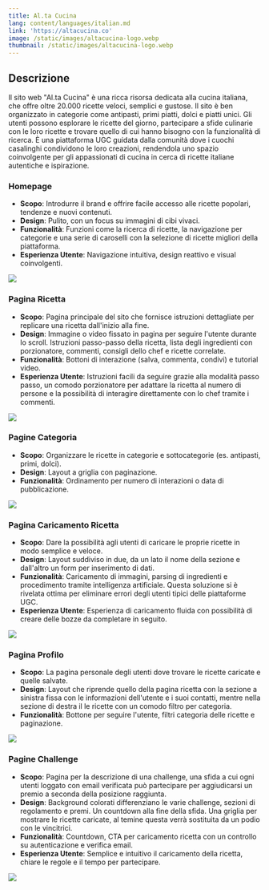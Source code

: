 ```yaml
---
title: Al.ta Cucina
lang: content/languages/italian.md
link: 'https://altacucina.co'
image: /static/images/altacucina-logo.webp
thumbnail: /static/images/altacucina-logo.webp
---
```


## Descrizione

Il sito web "Al.ta Cucina" è una ricca risorsa dedicata alla cucina italiana, che offre oltre 20.000 ricette veloci, semplici e gustose. Il sito è ben organizzato in categorie come antipasti, primi piatti, dolci e piatti unici. Gli utenti possono esplorare le ricette del giorno, partecipare a sfide culinarie con le loro ricette e trovare quello di cui hanno bisogno con la funzionalità di ricerca. È una piattaforma UGC guidata dalla comunità dove i cuochi casalinghi condividono le loro creazioni, rendendola uno spazio coinvolgente per gli appassionati di cucina in cerca di ricette italiane autentiche e ispirazione.

### Homepage

* **Scopo**: Introdurre il brand e offrire facile accesso alle ricette popolari, tendenze e nuovi contenuti.
* **Design**: Pulito, con un focus su immagini di cibi vivaci.
* **Funzionalità**: Funzioni come la ricerca di ricette, la navigazione per categorie e una serie di caroselli con la selezione di ricette migliori della piattaforma.
* **Esperienza Utente**: Navigazione intuitiva, design reattivo e visual coinvolgenti.

![](/static/images/altacucina-homepage.webp)

### Pagina Ricetta

* **Scopo**: Pagina principale del sito che fornisce istruzioni dettagliate per replicare una ricetta dall'inizio alla fine.
* **Design**: Immagine o video fissato in pagina per seguire l'utente durante lo scroll. Istruzioni passo-passo della ricetta, lista degli ingredienti con porzionatore, commenti, consigli dello chef e ricette correlate.
* **Funzionalità**: Bottoni di interazione (salva, commenta, condivi) e tutorial video.
* **Esperienza Utente**: Istruzioni facili da seguire grazie alla modalità passo passo, un comodo porzionatore per adattare la ricetta al numero di persone e la possibilità di interagire direttamente con lo chef tramite i commenti.

![](/static/images/altacucina-ricetta.webp)

### Pagine Categoria

* **Scopo**: Organizzare le ricette in categorie e sottocategorie (es. antipasti, primi, dolci).
* **Design**: Layout a griglia con paginazione.
* **Funzionalità**: Ordinamento per numero di interazioni o data di pubblicazione.

![](/static/images/altacucina-categoria.webp)

### Pagina Caricamento Ricetta

* **Scopo**: Dare la possibilità agli utenti di caricare le proprie ricette in modo semplice e veloce.
* **Design**: Layout suddiviso in due, da un lato il nome della sezione e dall'altro un form per inserimento di dati.
* **Funzionalità**: Caricamento di immagini, parsing di ingredienti e procedimento tramite intelligenza artificiale. Questa soluzione si è rivelata ottima per eliminare errori degli utenti tipici delle piattaforme UGC.
* **Esperienza Utente**: Esperienza di caricamento fluida con possibilità di creare delle bozze da completare in seguito.

![](/static/images/altacucina-caricamento.webp)

### Pagina Profilo

* **Scopo**: La pagina personale degli utenti dove trovare le ricette caricate e quelle salvate.
* **Design**: Layout che riprende quello della pagina ricetta con la sezione a sinistra fissa con le informazioni dell'utente e i suoi contatti, mentre nella sezione di destra il le ricette con un comodo filtro per categoria.
* **Funzionalità**: Bottone per seguire l'utente, filtri categoria delle ricette e paginazione.

![](/static/images/altacucina-profilo.webp)

### Pagine Challenge

* **Scopo**: Pagina per la descrizione di una challenge, una sfida a cui ogni utenti loggato con email verificata può partecipare per aggiudicarsi un premio a seconda della posizione raggiunta.
* **Design**: Background colorati differenziano le varie challenge, sezioni di regolamento e premi. Un countdown alla fine della sfida. Una griglia per mostrare le ricette caricate, al temine questa verrà sostituita da un podio con le vincitrici.
* **Funzionalità**: Countdown, CTA per caricamento ricetta con un controllo su autenticazione e verifica email.
* **Esperienza Utente**: Semplice e intuitivo il caricamento della ricetta, chiare le regole e il tempo per partecipare.

![](/static/images/altacucina-challenge.webp)
